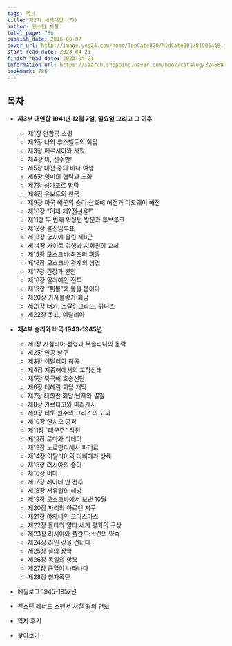```yaml
---
tags: 독서
title: 제2차 세계대전 (하)
author: 윈스턴 처칠
total_page: 786
publish_date: 2016-06-07
cover_url: http://image.yes24.com/momo/TopCate820/MidCate001/81906416.jpg
start_read_date: 2023-04-21
finish_read_date: 2023-04-21
information_url: https://search.shopping.naver.com/book/catalog/32466970814?query=%EC%A0%9C2%EC%B0%A8%20%EC%84%B8%EA%B3%84%EB%8C%80%EC%A0%84%20%28%ED%95%98%29&NaPm=ct%3Dlo135oe8%7Cci%3D10147891d83f71e1d11dd955375671f4ff2f5019%7Ctr%3Dboksl%7Csn%3D95694%7Chk%3D254b0b035557e9a31df9599a29d2b11138b7d3b2
bookmark: 786
---
```


## 목차

- **제3부 대연합 1941년 12월 7일, 일요일 그리고 그 이후**
	- 제1장   연합국 소련
	- 제2장   나와 루스벨트의 회담
	- 제3장   페르시아와 사막
	- 제4장   아, 진주만!
	- 제5장   대전 중의 바다 여행
	- 제6장   영미의 협력과 조화
	- 제7장   싱가포르 함락
	- 제8장   유보트의 천국
	- 제9장   미국 해군의 승리:산호해 해전과 미드웨이 해전
	- 제10장  “이제 제2전선을!”
	- 제11장  두 번째 워싱턴 방문과 투브루크
	- 제12장  불신임투표
	- 제13장  궁지에 몰린 제8군
	- 제14장  카이로 여행과 지휘권의 교체
	- 제15장  모스크바:최초의 회동
	- 제16장  모스크바:관계의 성립
	- 제17장  긴장과 불안
	- 제18장  알라메인 전투
	- 제19장  “횃불”에 불을 붙이다
	- 제20장  카사블랑카 회담
	- 제21장  터키, 스탈린그라드, 튀니스
	- 제22장  목표, 이탈리아
- **제4부 승리와 비극 1943-1945년**
	- 제1장   시칠리아 점령과 무솔리니의 몰락
	- 제2장   인공 항구
	- 제3장   이탈리아 침공
	- 제4장   지중해에서의 교착상태
	- 제5장   북극해 호송선단
	- 제6장   테헤란 회담:개막
	- 제7장   테헤란 회담:난제와 결말
	- 제8장   카르타고와 마라케시
	- 제9장   티토 원수와 그리스의 고뇌
	- 제10장  안치오 공격
	- 제11장  “대군주” 작전
	- 제12장  로마와 디데이
	- 제13장  노르망디에서 파리로
	- 제14장  이탈리아와 리비에라 상륙
	- 제15장  러시아의 승리
	- 제16장  버마
	- 제17장  레이테 만 전투
	- 제18장  서유럽의 해방
	- 제19장  모스크바에서 보낸 10월
	- 제20장  파리와 아르덴 지구
	- 제21장  아테네의 크리스마스
	- 제22장  몰타와 얄타:세계 평화의 구상
	- 제23장  러시아와 폴란드:소련의 약속
	- 제24장  라인 강을 건너다
	- 제25장  철의 장막
	- 제26장  독일의 항복
	- 제27장  균열이 나타나다
	- 제28장  원자폭탄

- 에필로그 1945-1957년

- 윈스턴 레너드 스펜서 처칠 경의 연보
- 역자 후기
- 찾아보기